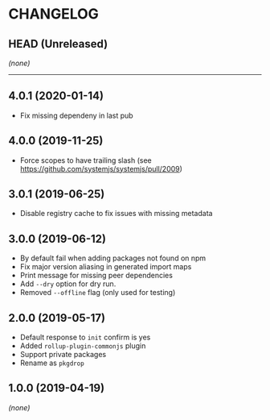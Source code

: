 CHANGELOG
=========

## HEAD (Unreleased)
_(none)_

--------------------

## 4.0.1 (2020-01-14)
* Fix missing dependeny in last pub

## 4.0.0 (2019-11-25)
* Force scopes to have trailing slash (see https://github.com/systemjs/systemjs/pull/2009)

## 3.0.1 (2019-06-25)
* Disable registry cache to fix issues with missing metadata

## 3.0.0 (2019-06-12)
* By default fail when adding packages not found on npm
* Fix major version aliasing in generated import maps
* Print message for missing peer dependencies
* Add `--dry` option for dry run.
* Removed `--offline` flag (only used for testing)

## 2.0.0 (2019-05-17)
* Default response to `init` confirm is yes
* Added `rollup-plugin-commonjs` plugin
* Support private packages
* Rename as `pkgdrop`

## 1.0.0 (2019-04-19)
_(none)_


